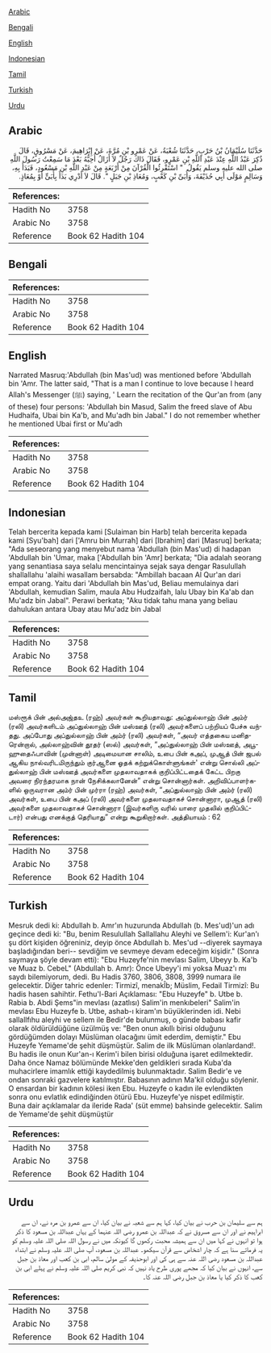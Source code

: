 [Arabic](#arabic)

[Bengali](#bengali)

[English](#english)

[Indonesian](#indonesian)

[Tamil](#tamil)

[Turkish](#turkish)

[Urdu](#urdu)

## Arabic


<div dir="rtl" lang="ar" style={{fontSize:'larger',backgroundColor:'#f8f9fa',padding:20}}>
حَدَّثَنَا سُلَيْمَانُ بْنُ حَرْبٍ، حَدَّثَنَا شُعْبَةُ، عَنْ عَمْرِو بْنِ مُرَّةَ، عَنْ إِبْرَاهِيمَ، عَنْ مَسْرُوقٍ، قَالَ ذُكِرَ عَبْدُ اللَّهِ عِنْدَ عَبْدِ اللَّهِ بْنِ عَمْرٍو، فَقَالَ ذَاكَ رَجُلٌ لاَ أَزَالُ أُحِبُّهُ بَعْدَ مَا سَمِعْتُ رَسُولَ اللَّهِ صلى الله عليه وسلم يَقُولُ ‏ "‏ اسْتَقْرِئُوا الْقُرْآنَ مِنْ أَرْبَعَةٍ مِنْ عَبْدِ اللَّهِ بْنِ مَسْعُودٍ، فَبَدَأَ بِهِ، وَسَالِمٍ مَوْلَى أَبِي حُذَيْفَةَ، وَأُبَىِّ بْنِ كَعْبٍ، وَمُعَاذِ بْنِ جَبَلٍ ‏"‏‏.‏ قَالَ لاَ أَدْرِي بَدَأَ بِأُبَىٍّ أَوْ بِمُعَاذٍ‏.‏
</div>
<div style={{backgroundColor:'#f8f9fa',padding:20, marginBottom: 10}}><table> <thead> <tr> <th>References:</th> <th></th> </tr> </thead> <tbody><tr><td>Hadith No</td><td>3758</td></tr><tr><td>Arabic No</td><td>3758</td></tr><tr><td>Reference</td><td>Book 62 Hadith 104</td></tr></tbody></table></div>

## Bengali


<div dir="ltr" lang="bn" style={{fontSize:'larger',backgroundColor:'#f8f9fa',padding:20}}>

</div>
<div style={{backgroundColor:'#f8f9fa',padding:20, marginBottom: 10}}><table> <thead> <tr> <th>References:</th> <th></th> </tr> </thead> <tbody><tr><td>Hadith No</td><td>3758</td></tr><tr><td>Arabic No</td><td>3758</td></tr><tr><td>Reference</td><td>Book 62 Hadith 104</td></tr></tbody></table></div>

## English


<div dir="ltr" lang="en" style={{fontSize:'larger',backgroundColor:'#f8f9fa',padding:20}}>
Narrated Masruq:'Abdullah (bin Mas'ud) was mentioned before 'Abdullah bin 'Amr. The latter said, "That is a man I continue to love because I heard Allah's Messenger (ﷺ) saying, ' Learn the recitation of the Qur'an from (any of these) four persons: 'Abdullah bin Masud, Salim the freed slave of Abu Hudhaifa, Ubai bin Ka'b, and Mu'adh bin Jabal." I do not remember whether he mentioned Ubai first or Mu'adh
</div>
<div style={{backgroundColor:'#f8f9fa',padding:20, marginBottom: 10}}><table> <thead> <tr> <th>References:</th> <th></th> </tr> </thead> <tbody><tr><td>Hadith No</td><td>3758</td></tr><tr><td>Arabic No</td><td>3758</td></tr><tr><td>Reference</td><td>Book 62 Hadith 104</td></tr></tbody></table></div>

## Indonesian


<div dir="ltr" lang="id" style={{fontSize:'larger',backgroundColor:'#f8f9fa',padding:20}}>
Telah bercerita kepada kami [Sulaiman bin Harb] telah bercerita kepada kami [Syu'bah] dari ['Amru bin Murrah] dari [Ibrahim] dari [Masruq] berkata; "Ada seseorang yang menyebut nama 'Abdullah (bin Mas'ud) di hadapan 'Abdullah bin 'Umar, maka ['Abdullah bin 'Amr] berkata; "Dia adalah seorang yang senantiasa saya selalu mencintainya sejak saya dengar Rasulullah shallallahu 'alaihi wasallam bersabda: "Ambillah bacaan Al Qur'an dari empat orang. Yaitu dari 'Abdullah bin Mas'ud, Beliau memulainya dari 'Abdullah, kemudian Salim, maula Abu Hudzaifah, lalu Ubay bin Ka'ab dan Mu'adz bin Jabal". Perawi berkata; "Aku tidak tahu mana yang beliau dahulukan antara Ubay atau Mu'adz bin Jabal
</div>
<div style={{backgroundColor:'#f8f9fa',padding:20, marginBottom: 10}}><table> <thead> <tr> <th>References:</th> <th></th> </tr> </thead> <tbody><tr><td>Hadith No</td><td>3758</td></tr><tr><td>Arabic No</td><td>3758</td></tr><tr><td>Reference</td><td>Book 62 Hadith 104</td></tr></tbody></table></div>

## Tamil


<div dir="ltr" lang="ta" style={{fontSize:'larger',backgroundColor:'#f8f9fa',padding:20}}>
மஸ்ரூக் பின் அல்அஜ்தஉ (ரஹ்) அவர்கள் கூறியதாவது: அப்துல்லாஹ் பின் அம்ர் (ரலி) அவர்களிடம் அப்துல்லாஹ் பின் மஸ்ஊத் (ரலி) அவர்களைப் பற்றியப் பேச்சு வந்தது. அப்போது அப்துல்லாஹ் பின் அம்ர் (ரலி) அவர்கள், “அவர் எத்தகைய மனிதரென்றால், அல்லாஹ்வின் தூதர் (ஸல்) அவர்கள், “அப்துல்லாஹ் பின் மஸ்ஊத், அபூஹுதைஃபாவின் (முன்னாள்) அடிமையான சாலிம், உபை பின் கஅப், முஆத் பின் ஜபல் ஆகிய நால்வரிடமிருந்தும் குர்ஆனை ஓதக் கற்றுக்கொள்ளுங்கள்' என்று சொல்லி அப்துல்லாஹ் பின் மஸ்ஊத் அவர்களை முதலாவதாகக் குறிப்பிட்டதைக் கேட்ட பிறகு அவரை நிரந்தரமாக நான் நேசிக்கலானேன்” என்று சொன்னார்கள். அறிவிப்பாளர்களில் ஒருவரான அம்ர் பின் முர்ரா (ரஹ்) அவர்கள், “அப்துல்லாஹ் பின் அம்ர் (ரலி) அவர்கள், உபை பின் கஅப் (ரலி) அவர்களை முதலாவதாகச் சொன்னாரா, முஆத் (ரலி) அவர்களை முதலாவதாகச் சொன்னாரா (இவர்களிரு வரில் யாரை முதலில் குறிப்பிட்டார்) என்பது எனக்குத் தெரியாது” என்று கூறுகிறார்கள். அத்தியாயம் : 62
</div>
<div style={{backgroundColor:'#f8f9fa',padding:20, marginBottom: 10}}><table> <thead> <tr> <th>References:</th> <th></th> </tr> </thead> <tbody><tr><td>Hadith No</td><td>3758</td></tr><tr><td>Arabic No</td><td>3758</td></tr><tr><td>Reference</td><td>Book 62 Hadith 104</td></tr></tbody></table></div>

## Turkish


<div dir="ltr" lang="tr" style={{fontSize:'larger',backgroundColor:'#f8f9fa',padding:20}}>
Mesruk dedi ki: Abdullah b. Amr'ın huzurunda Abdullah (b. Mes'ud)'un adı geçince dedi ki: "Bu, benim Resulullah Sallallahu Aleyhi ve Sellem'i: Kur'an'ı şu dört kişiden öğreniniz, deyip önce Abdullah b. Mes'ud --diyerek saymaya başladığından beri-- sevdiğim ve sevmeye devam edeceğim kişidir." (Sonra saymaya şöyle devam etti): "Ebu Huzeyfe'nin mevlası Salim, Ubeyy b. Ka'b ve Muaz b. CebeL" (Abdullah b. Amr): Önce Ubeyy'i mi yoksa Muaz'ı mı saydı bilemiyorum, dedi. Bu Hadis 3760, 3806, 3808, 3999 numara ile gelecektir. Diğer tahric edenler: Tirmizî, menakÎb; Müslim, Fedail Tirmizî: Bu hadis hasen sahihtir. Fethu'l-Bari Açıklaması: "Ebu Huzeyfe" b. Utbe b. Rabia b. Abdi Şems"in mevlası (azatlısı) Salim'in menkıbeleri" Salim'in mevlası Ebu Huzeyfe b. Utbe, ashab-ı kiram'ın büyüklerinden idi. Nebi sallallfıhu aleyhi ve sellem ile Bedir'de bulunmuş, o günde babası kafir olarak öldürüldüğüne üzülmüş ve: "Ben onun akıllı birisi olduğunu gördüğümden dolayı Müslüman olacağını ümit ederdim, demiştir." Ebu Huzeyfe Yemame'de şehit düşmüştür. Salim de ilk Müslüman olanlardand!. Bu hadis ile onun Kur'an-ı Kerim'i bilen birisi olduğuna işaret edilmektedir. Daha önce Namaz bölümünde Mekke'den geldikleri sırada Kuba'da muhacirlere imamlık ettiği kaydedilmiş bulunmaktadır. Salim Bedir'e ve ondan sonraki gazvelere katılmıştır. Babasının adının Ma'kil olduğu söylenir. O ensardan bir kadının kölesi iken Ebu. Huzeyfe o kadın ile evlendikten sonra onu evlatlık edindiğinden ötürü Ebu. Huzeyfe'ye nispet edilmiştir. Buna dair açıklamalar da ileride Rada' (süt emme) bahsinde gelecektir. Salim de Yemame'de şehit düşmüştür
</div>
<div style={{backgroundColor:'#f8f9fa',padding:20, marginBottom: 10}}><table> <thead> <tr> <th>References:</th> <th></th> </tr> </thead> <tbody><tr><td>Hadith No</td><td>3758</td></tr><tr><td>Arabic No</td><td>3758</td></tr><tr><td>Reference</td><td>Book 62 Hadith 104</td></tr></tbody></table></div>

## Urdu


<div dir="rtl" lang="ur" style={{fontSize:'larger',backgroundColor:'#f8f9fa',padding:20}}>
ہم سے سلیمان بن حرب نے بیان کیا، کہا ہم سے شعبہ نے بیان کیا، ان سے عمرو بن مرہ نے، ان سے ابراہیم نے اور ان سے مسروق نے کہ عبداللہ بن عمرو رضی اللہ عنہما کے یہاں عبداللہ بن مسعود کا ذکر ہوا تو انہوں نے کہا میں ان سے ہمیشہ محبت رکھوں گا کیونکہ میں نے رسول اللہ صلی اللہ علیہ وسلم کو یہ فرماتے سنا ہے کہ چار اشخاص سے قرآن سیکھو۔ عبداللہ بن مسعود، آپ صلی اللہ علیہ وسلم نے ابتداء عبداللہ بن مسعود رضی اللہ عنہ سے ہی کی اور ابوحذیفہ کے مولیٰ سالم، ابی بن کعب اور معاذ بن جبل سے، انہوں نے بیان کیا کہ مجھے پوری طرح یاد نہیں کہ نبی کریم صلی اللہ علیہ وسلم نے پہلے ابی بن کعب کا ذکر کیا یا معاذ بن جبل رضی اللہ عنہ کا۔
</div>
<div style={{backgroundColor:'#f8f9fa',padding:20, marginBottom: 10}}><table> <thead> <tr> <th>References:</th> <th></th> </tr> </thead> <tbody><tr><td>Hadith No</td><td>3758</td></tr><tr><td>Arabic No</td><td>3758</td></tr><tr><td>Reference</td><td>Book 62 Hadith 104</td></tr></tbody></table></div>